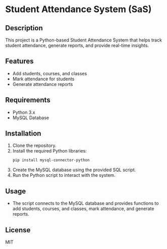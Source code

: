 # Student Attendance System (SaS)

## Description
This project is a Python-based Student Attendance System that helps track student attendance, generate reports, and provide real-time insights.

## Features
- Add students, courses, and classes
- Mark attendance for students
- Generate attendance reports

## Requirements
- Python 3.x
- MySQL Database

## Installation
1. Clone the repository.
2. Install the required Python libraries:
    ```bash
    pip install mysql-connector-python
    ```
3. Create the MySQL database using the provided SQL script.
4. Run the Python script to interact with the system.

## Usage
- The script connects to the MySQL database and provides functions to add students, courses, and classes, mark attendance, and generate reports.

## License
MIT
